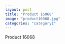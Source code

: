 ```yaml
---
layout: post
title: "Product 16068"
image: "product16068.jpg"
categories: "category1"
---
```

Product 16068
